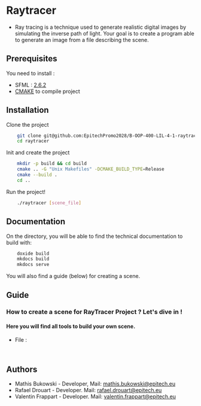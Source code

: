 
# Raytracer

- Ray tracing is a technique used to generate realistic digital images by simulating the inverse path of light. Your goal is to create a program able to generate an image from a file describing the scene.

## Prerequisites

You need to install :

- SFML : [2.6.2](https://www.sfml-dev.org/fr/)
- [CMAKE](https://cmake.org/cmake/help/latest/command/install.html) to compile project
## Installation

Clone the project

```bash
    git clone git@github.com:EpitechPromo2028/B-OOP-400-LIL-4-1-raytracer-mathis.bukowski.git raytracer
    cd raytracer
```

Init and create the project

```bash
    mkdir -p build && cd build
    cmake .. -G "Unix Makefiles" -DCMAKE_BUILD_TYPE=Release
    cmake --build .
    cd ..
```

Run the project!

```bash
    ./raytracer [scene_file]
```

## Documentation

On the directory, you will be able to find the technical documentation to build with:
```bash
    doxide build
    mkdocs build
    mkdocs serve
```

You will also find a guide (below) for creating a scene.

## Guide

### How to create a scene for RayTracer Project ? Let's dive in !
#### Here you will find all tools to build your own scene.

- File :
```cfg
    
```


## Authors

- Mathis Bukowski - Developer, Mail: mathis.bukowski@epitech.eu
- Rafael Drouart - Developer. Mail: rafael.drouart@epitech.eu
- Valentin Frappart - Developer. Mail: valentin.frappart@epitech.eu


